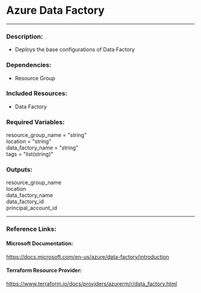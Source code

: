 # Azure Data Factory  
---  
### Description:  
- Deploys the base configurations of Data Factory

### Dependencies:
- Resource Group

### Included Resources:  
- Data Factory

### Required Variables:  
 resource_group_name  = "string"  
 location             = "string"  
 data_factory_name    = "string"  
 tags                 = "list(string)"  

### Outputs:  
 resource_group_name  
 location  
 data_factory_name  
 data_factory_id  
 principal_account_id  
  
---  
  
### Reference Links:  

#### Microsoft Documentation:  
https://docs.microsoft.com/en-us/azure/data-factory/introduction  
#### Terraform Resource Provider:  
https://www.terraform.io/docs/providers/azurerm/r/data_factory.html  